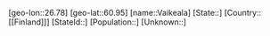 ﻿---
location: [60.95,26.78]
mapzoom: [7,12] 
mapmarker: city 
type: City
tags:
- geo/City


SpocWebEntityId: 35166
isDeleted: false
confidential: public

---
[geo-lon::26.78]
[geo-lat::60.95]
[name::Vaikeala]
[State::]
[Country::[[Finland]]]
[StateId::]
[Population::]
[Unknown::]

